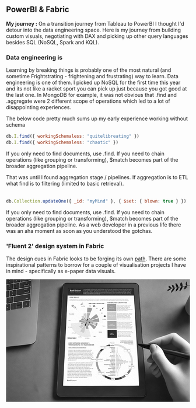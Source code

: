 ## PowerBI & Fabric

**My journey :** On a transition journey from Tableau to PowerBI I thought I'd detour into the data engineering space. Here is my journey from building custom visuals, negotiating with DAX and picking up other query languages besides SQL (NoSQL, Spark and KQL).

### Data engineering is 

Learning by breaking things is probably one of the most natural (and sometime Frightstrating - frightening and frustrating) way to learn. Data engineering is one of them. I picked up NoSQL for the first time this year and its not like a racket sport you can pick up just because you got good at the last one. In MongoDB for example, it was not obvious that .find and .aggregate were 2 different scope of operations which led to a lot of disappointing experiences.

The below code pretty much sums up my early experience working without schema

```javascript
db.I.find({ workingSchemaless: "quitelibreating" })
db.I.find({ workingSchemaless: "chaotic" })
```
If you only need to find documents, use .find. If you need to chain operations (like grouping or transforming), $match becomes part of the broader aggregation pipeline.

That was until I found aggregation stage / pipelines. If aggregation is to ETL what find is to filtering (limited to basic retrieval).

```javascript

db.Collection.updateOne({ _id: "myMind" }, { $set: { blown: true } })

```
If you only need to find documents, use .find. If you need to chain operations (like grouping or transforming), $match becomes part of the broader aggregation pipeline. As a web developer in a previous life there was an aha moment as soon as you understood the gotchas.

### 'Fluent 2' design system in Fabric
The design cues in Fabric looks to be forging its own [path](https://fluentfabric.azurewebsites.net/#/components). There are some inspirational patterns to borrow for a couple of visualisation projects I have in mind - specifically as e-paper data visuals.

<img src="images/epaper-resume.png?raw=true">


<!-- For more details see [GitHub Flavored Markdown](https://guides.github.com/features/mastering-markdown/). -->
